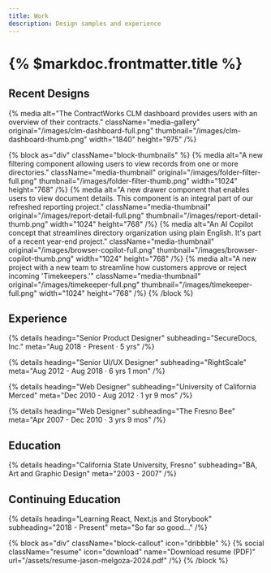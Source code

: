 ```yaml
---
title: Work
description: Design samples and experience
---
```


# {% $markdoc.frontmatter.title %}

## Recent Designs

{% media
  alt="The ContractWorks CLM dashboard provides users with an overview of their contracts."
  className="media-gallery"
  original="/images/clm-dashboard-full.png"
  thumbnail="/images/clm-dashboard-thumb.png"
  width="1840"
  height="975"
/%}

{% block as="div" className="block-thumbnails" %}
{% media
  alt="A new filtering component allowing users to view records from one or more directories."
  className="media-thumbnail"
  original="/images/folder-filter-full.png"
  thumbnail="/images/folder-filter-thumb.png"
  width="1024"
  height="768"
/%}
{% media
  alt="A new drawer component that enables users to view document details. This component is an integral part of our refreshed reporting project."
  className="media-thumbnail"
  original="/images/report-detail-full.png"
  thumbnail="/images/report-detail-thumb.png"
  width="1024"
  height="768"
/%}
{% media
  alt="An AI Copilot concept that streamlines directory organization using plain English. It's part of a recent year-end project."
  className="media-thumbnail"
  original="/images/browser-copilot-full.png"
  thumbnail="/images/browser-copilot-thumb.png"
  width="1024"
  height="768"
/%}
{% media
  alt="A new project with a new team to streamline how customers approve or reject incoming 'Timekeepers.'"
  className="media-thumbnail"
  original="/images/timekeeper-full.png"
  thumbnail="/images/timekeeper-full.png"
  width="1024"
  height="768"
/%}
{% /block %}

## Experience

{% details heading="Senior Product Designer" subheading="SecureDocs, Inc." meta="Aug 2018 - Present · 5 yrs" /%}

{% details heading="Senior UI/UX Designer" subheading="RightScale" meta="Aug 2012 - Aug 2018 · 6 yrs 1 mon" /%}

{% details heading="Web Designer" subheading="University of California Merced" meta="Dec 2010 - Aug 2012 · 1 yr 9 mos" /%}

{% details heading="Web Designer" subheading="The Fresno Bee" meta="Apr 2007 - Dec 2010 · 3 yrs 9 mos" /%}

## Education

{% details heading="California State University, Fresno" subheading="BA, Art and Graphic Design" meta="2003 - 2007" /%}

## Continuing Education

{% details heading="Learning React, Next.js and Storybook" subheading="2018 - Present" meta="So far so good..." /%}

{% block as="div" className="block-callout" icon="dribbble" %}
{% social
  className="resume"
  icon="download"
  name="Download resume (PDF)"
  url="/assets/resume-jason-melgoza-2024.pdf"
/%}
{% /block %}
